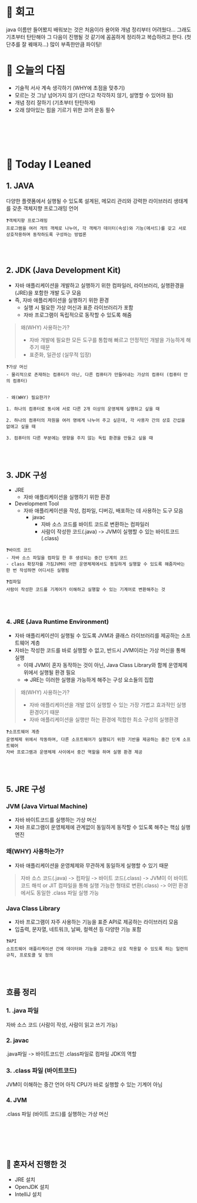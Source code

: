 
# 🧠 회고
java 이름만 들어봤지 배워보는 것은 처음이라 용어와 개념 정리부터 어려웠다... 그래도 기초부터 탄탄해야 그 다음이 진행될 것 같기에 꼼꼼하게 정리하고 복습하려고 한다. (첫 단추를 잘 꿰매자...) 많이 부족한만큼 파이팅!


# 💪 오늘의 다짐
- 기술적 서사 계속 생각하기 (WHY에 초점을 맞추기)
- 모르는 것 그냥 넘어가지 않기 (안다고 착각하지 않기, 설명할 수 있어야 됨)
- 개념 정리 잘하기 (기초부터 탄탄하게)
- 오래 앉아있는 힘을 기르기 위한 코어 운동 필수
  
<br/><br/>
<br/><br/>

# 📝 Today I Leaned
## 1. JAVA
다양한 플랫폼에서 실행될 수 있도록 설계된, 메모리 관리와 강력한 라이브러리 생태계를 갖춘 객체지향 프로그래밍 언어
```
❓객체지향 프로그래밍
프로그램을 여러 개의 객체로 나누어, 각 객체가 데이터(속성)와 기능(메서드)를 갖고 서로 상호작용하며 동작하도록 구성하는 방법론
```
<br/><br/>
## 2. JDK (Java Development Kit)
- 자바 애플리케이션을 개발하고 실행하기 위한 컴파일러, 라이브러리, 실행환경을(JRE)을 포함한 개발 도구 모음
- 즉, 자바 애플리케이션을 실행하기 위한 환경
  - 실행 시 필요한 가상 머신과 표준 라이브러리가 포함
  - 자바 프로그램이 독립적으로 동작할 수 있도록 해줌
> 왜(WHY) 사용하는가?
> -  자바 개발에 필요한 모든 도구를 통합해 빠르고 안정적인 개발을 가능하게 해주기 때문
> - 표준화, 일관성 (실무적 입장)

```
❓가상 머신
- 물리적으로 존재하는 컴퓨터가 아닌, 다른 컴퓨터가 만들어내는 가상의 컴퓨터 (컴퓨터 안의 컴퓨터)


- 왜(WHY) 필요한가?

1. 하나의 컴퓨터로 동시에 서로 다른 2개 이상의 운영체제 실행하고 싶을 때

2. 하나의 컴퓨터의 자원을 여러 명에게 나누어 주고 싶은데, 각 사용자 간의 상호 간섭을 없애고 싶을 때

3. 컴퓨터의 다른 부분에는 영향을 주지 않는 독립 환경을 만들고 싶을 때
```
<br/><br/>

## 3. JDK 구성
- JRE
  - 자바 애플리케이션을 실행하기 위한 환경
- Development Tool
  - 자바 애플리케이션을 작성, 컴파일, 디버깅, 배포하는 데 사용하는 도구 모음
    - javac
      - 자바 소스 코드를 바이트 코드로 변환하는 컴파일러
      - 사람이 작성한 코드(.java) -> JVM이 실행할 수 있는 바이트코드(.class)

```
❓바이트 코드
- 자바 소스 파일을 컴파일 한 후 생성되는 중간 단계의 코드
- class 확장자를 가짐JVM이 어떤 운영체제에서도 동일하게 실행할 수 있도록 해줌자바는 한 번 작성하면 어디서든 실행됨
```
```
❓컴파일
사람이 작성한 코드를 기계어가 이해하고 실행할 수 있는 기계어로 변환해주는 것
```
<br/><br/>
### 4. JRE (Java Runtime Environment)
- 자바 애플리케이션이 실행될 수 있도록 JVM과 클래스 라이브러리를 제공하는 소프트웨어 계층
- 자바는 작성한 코드를 바로 실행할 수 없고, 반드시 JVM이라는 가상 머신을 통해 실행
  - 이때 JVM이 혼자 동작하는 것이 아닌, Java Class Library와 함께 운영체제 위에서 실행될 환경 필요
  - => JRE는 이러한 실행을 가능하게 해주는 구성 요소들의 집합
>왜(WHY) 사용하는가?
> - 자바 애플리케이션을 개발 없이 실행할 수 있는 가장 가볍고 효과적인 실행 환경이기 때문
> - 자바 애플리케이션을 실행만 하는 환경에 적합한 최소 구성의 실행환경
```
❓소프트웨어 계층
운영체제 위에서 작동하며, 다른 소프트웨어가 실행되기 위한 기반을 제공하는 중간 단계 소프트웨어
자바 프로그램과 운영체제 사이에서 중간 역할을 하며 실행 환경 제공
```
<br/><br/>
## 5. JRE 구성
### JVM (Java Virtual Machine)
- 자바 바이트코드를 실행하는 가상 머신
- 자바 프로그램이 운영체제에 관계없이 동일하게 동작할 수 있도록 해주는 핵심 실행 엔진
### 왜(WHY) 사용하는가?
- 자바 애플리케이션을 운영체제와 무관하게 동일하게 실행할 수 있기 때문

> 자바 소스 코드(.java) -> 컴파일 -> 바이트 코드(.class) -> JVM이 이 바이트 코드 해석 or JIT 컴파일을 통해 실행 가능한 형태로 변환(.class) -> 어떤 환경에서도 동일한 .class 파일 실행 가능
### Java Class Library
- 자바 프로그램이 자주 사용하는 기능을 표준 API로 제공하는 라이브러리 모음
- 입출력, 문자열, 네트워크, 날짜, 컬렉션 등 다양한 기능 포함

```
❓API
소프트웨어 애플리케이션 간에 데이터와 기능을 교환하고 상호 작용할 수 있도록 하는 일련의 규칙, 프로토콜 및 정의
```
<br/><br/>
## 흐름 정리
### 1. .java 파일
자바 소스 코드 (사람이 작성, 사람이 읽고 쓰기 가능)
### 2. javac
.java파일 -> 바이트코드인 .class파일로 컴파일
JDK의 역할
### 3. .class 파일 (바이트코드)
JVM이 이해하는 중간 언어
아직 CPU가 바로 실행할 수 있는 기계어 아님
### 4. JVM
.class 파일 (바이트 코드)를 실행하는 가상 머신  


<br/><br/>
<br/><br/>
## 🩷  혼자서 진행한 것
- JRE 설치
- OpenJDK 설치
- IntelliJ 설치
